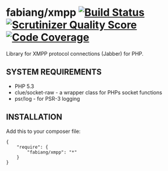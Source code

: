 # fabiang/xmpp [![Build Status](https://travis-ci.org/fabiang/xmpp.png?branch=master)](https://travis-ci.org/fabiang/xmpp) [![Scrutinizer Quality Score](https://scrutinizer-ci.com/g/fabiang/xmpp/badges/quality-score.png?s=2605ad2bc987ff8501b8f749addff43ec1ac7098)](https://scrutinizer-ci.com/g/fabiang/xmpp/) [![Code Coverage](https://scrutinizer-ci.com/g/fabiang/xmpp/badges/coverage.png?s=cec78be78925c90569743c3265f7fe7d1fa1f2cd)](https://scrutinizer-ci.com/g/fabiang/xmpp/)

Library for XMPP protocol connections (Jabber) for PHP.

## SYSTEM REQUIREMENTS

- PHP 5.3
- clue/socket-raw - a wrapper class for PHPs socket functions
- psr/log - for PSR-3 logging

## INSTALLATION

Add this to your composer file:

    {
        "require": {
            "fabiang/xmpp": "*"
        }
    }
